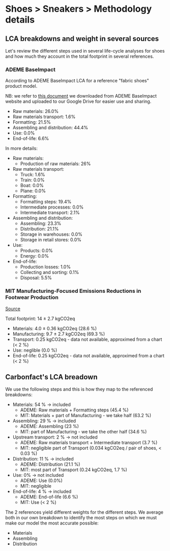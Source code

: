 # Shoes > Sneakers > Methodology details

## LCA breakdowns and weight in several sources

Let's review the different steps used in several life-cycle analyses for shoes and how much they account in the total footprint in several references.

### ADEME BaseImpact

According to ADEME BaseImpact LCA for a reference "fabric shoes" product model.

NB: we refer to [this document](https://docs.google.com/spreadsheets/d/1dV_kZYekUy-h6shJHynczlLRaqFaK2mQ/edit#gid=1913794051) we downloaded from ADEME BaseImpact website and uploaded to our Google Drive for easier use and sharing.

- Raw materials: 26.0%
- Raw materials transport: 1.6%
- Formatting: 21.5%
- Assembling and distribution: 44.4%
- Use: 0.0%
- End-of-life: 6.6%

In more details:

- Raw materials:
  - Production of raw materials: 26%
- Raw materials transport:
  - Truck: 1.6%
  - Train: 0.0%
  - Boat: 0.0%
  - Plane: 0.0%
- Formatting:
  - Formatting steps: 19.4%
  - Intermediate processes: 0.0%
  - Intermediate transport: 2.1%
- Assembling and distribution:
  - Assembling: 23.3%
  - Distribution: 21.1%
  - Storage in warehouses: 0.0%
  - Storage in retail stores: 0.0%
- Use:
  - Products: 0.0%
  - Energy: 0.0%
- End-of-life:
  - Production losses: 1.0%
  - Collecting and sorting: 0.1%
  - Disposal: 5.5%

### MIT Manufacturing-Focused Emissions Reductions in Footwear Production

[Source](https://dspace.mit.edu/bitstream/handle/1721.1/102070/Olivetti_Manufacturing-focused.pdf?sequence=1&isAllowed=y)

Total footprint: 14 ± 2.7 kgCO2eq

- Materials: 4.0 ± 0.36 kgCO2eq (28.6 %)
- Manufacturing: 9.7 ± 2.7 kgCO2eq (69.3 %)
- Transport: 0.25 kgCO2eq - data not available, approximed from a chart (< 2 %)
- Use: neglible (0.0 %)
- End-of-life: 0.25 kgCO2eq - data not available, approximed from a chart (< 2 %)

## Carbonfact's LCA breadown

We use the following steps and this is how they map to the referenced breakdowns:

- Materials: 54 % -> included
  - ADEME: Raw materials + Formatting steps (45.4 %)
  - MIT: Materials + part of Manufacturing - we take half (63.2 %)
- Assembling: 29 % -> included
  - ADEME: Assembling (23 %)
  - MIT: part of Manufacturing - we take the other half (34.6 %)
- Upstream transport: 2 % -> not included
  - ADEME: Raw materials transport + Intermediate transport (3.7 %)
  - MIT: negligible part of Transport (0.034 kgCO2eq / pair of shoes, < 0.03 %)
- Distribution: 11 % -> included
  - ADEME: Distribution (21.1 %)
  - MIT: most part of Transport (0.24 kgCO2eq, 1.7 %)
- Use: 0% -> not included
  - ADEME: Use (0.0%)
  - MIT: negligible
- End-of-life: 4 % -> included
  - ADEME: End-of-life (6.6 %)
  - MIT: Use (< 2 %)

The 2 references yield different weights for the different steps. We average both in our own breakdown to identify the most steps on which we must make our model the most accurate possible:

- Materials
- Assembling
- Distribution
